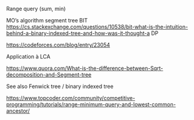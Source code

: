 
Range query (sum, min)

MO’s algorithm
segment tree
BIT https://cs.stackexchange.com/questions/10538/bit-what-is-the-intuition-behind-a-binary-indexed-tree-and-how-was-it-thought-a
DP

https://codeforces.com/blog/entry/23054

Application à LCA

https://www.quora.com/What-is-the-difference-between-Sqrt-decomposition-and-Segment-tree

See also Fenwick tree / binary indexed tree

https://www.topcoder.com/community/competitive-programming/tutorials/range-minimum-query-and-lowest-common-ancestor/
